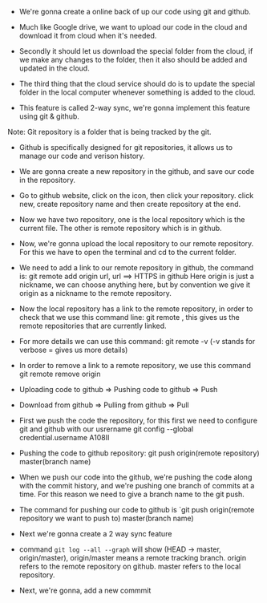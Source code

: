 - We're gonna create a online back of up our code using git and github.

- Much like Google drive, we want to upload our code in the cloud and download it from cloud when it's needed. 

- Secondly it should let us download the special folder from the cloud, if we make any changes to the folder, then it also should be added and updated in the cloud. 

- The third thing that the cloud service should do is to update the special folder in the local computer whenever something is added to the cloud. 

- This feature is called 2-way sync, we're gonna implement this feature using git & github. 

Note: Git repository is a folder that is being tracked by the git. 

- Github is specifically designed for git repositories, it allows us to manage our code and verison history. 

- We are gonna create a new repository in the github, and save our code in the repository.

- Go to github website, click on the icon, then click your repository. click new, create repository name and then create repository at the end. 

- Now we have two repository, one is the local repository which is the current file. The other is remote repository which is in github.

- Now, we're gonna upload the local repository to our remote repository. For this we have to open the terminal and cd to the current folder. 

- We need to add a link to our remote repository in github, the command is: git remote add origin url, url ==> HTTPS in github
Here origin is just a nickname, we can choose anything here, but by convention we give it origin as a nickname to the remote repository. 

- Now the local repository has a link to the remote repository, in order to check that we use this command line: git remote , this gives us the remote repositories that are currently linked. 

- For more details we can use this command: git remote -v (-v stands for verbose = gives us more details)

- In order to remove a link to a remote repository, we use this command 
git remote remove origin

- Uploading code to github => Pushing code to github => Push
- Download from github => Pulling from github => Pull 

- First we push the code the repository,
for this first we need to configure git and github with our usrername
git config --global credential.username A108II
- Pushing the code to github repository: 
git push origin(remote repository) master(branch name)

- When we push our code into the github, we're pushing the code along with the commit history, and we're pushing one branch of commits at a time. For this reason we need to give a branch name to the git push. 

- The command for pushing our code to github is  `git push origin(remote repository we want to push to) master(branch name) 

- Next we're gonna create a 2 way sync feature 

- command `git log --all --graph` will show  (HEAD -> master, origin/master), origin/master means a remote tracking branch. origin refers to the remote repository on github. master refers to the local repository. 

- Next, we're gonna, add a new commmit







 






